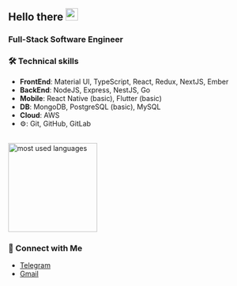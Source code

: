 ## Hello there <img src="https://raw.githubusercontent.com/iampavangandhi/iampavangandhi/master/gifs/Hi.gif" width="25px">

### Full-Stack Software Engineer

### 🛠 Technical skills

- **FrontEnd**: Material UI, TypeScript, React, Redux, NextJS, Ember
- **BackEnd**: NodeJS, Express, NestJS, Go
- **Mobile**: React Native (basic), Flutter (basic)
- **DB**: MongoDB, PostgreSQL (basic), MySQL
- **Cloud**: AWS
- ⚙: Git, GitHub, GitLab

<br/>

<a href="https://github.com/bndroll">
  <img height="180em" src="https://github-readme-stats.vercel.app/api/top-langs/?username=bndroll&langs_count=10&theme=tokyonight&layout=compact"  alt="most used languages"/>
</a>

### 🤝 Connect with Me

* <a href="https://t.me/bounderoll">Telegram</a>
* <a href="mailto:bounderoll.23@gmail.com">Gmail</a>
